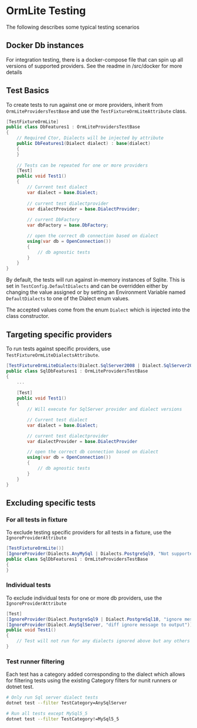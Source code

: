 # OrmLite Testing

The following describes some typical testing scenarios

## Docker Db instances

For integration testing, there is a docker-compose file that can spin up all versions of supported providers. See the readme in /src/docker for more details

## Test Basics

To create tests to run against one or more providers, inherit from `OrmLiteProvidersTestBase` 
and use the `TestFixtureOrmLiteAttribute` class.

```csharp
[TestFixtureOrmLite]
public class DbFeatures1 : OrmLiteProvidersTestBase 
{
    // Required Ctor, Dialects will be injected by attribute
    public DbFeatures1(Dialect dialect) : base(dialect)
    {
    }
    
    // Tests can be repeated for one or more providers
    [Test]
    public void Test1() 
    {
        // Current test dialect
        var dialect = base.Dialect;
    
        // current test dialectprovider
        var dialectProvider = base.DialectProvider;
        
        // current DbFactory
        var dbFactory = base.DbFactory;

        // open the correct db connection based on dialect 
        using(var db = OpenConnection())
        {
            // db agnostic tests
        }
    }
}
```

By default, the tests will run against in-memory instances of Sqlite.
This is set in `TestConfig.DefaultDialects` and can be overridden either by changing
the value assigned or by setting an Environment Variable named `DefaultDialects` to one of the Dialect enum values.

The accepted values come from the enum `Dialect` which is injected into the class constructor.

## Targeting specific providers

To run tests against specific providers, use `TestFixtureOrmLiteDialectsAttribute`.

```csharp
[TestFixtureOrmLiteDialects(Dialect.SqlServer2008 | Dialect.SqlServer2012)]
public class SqlDbFeatures1 : OrmLiteProvidersTestBase 
{
    ...
    
    [Test]
    public void Test1() 
    {
        // Will execute for SqlServer provider and dialect versions

        // Current test dialect
        var dialect = base.Dialect;

        // current test dialectprovider
        var dialectProvider = base.DialectProvider

        // open the correct db connection based on dialect 
        using(var db = OpenConnection())
        {
            // db agnostic tests
        }
    }
}
```

## Excluding specific tests 

### For all tests in fixture

To exclude testing specific providers for all tests in a fixture, use the `IgnoreProviderAttribute`

```csharp
[TestFixtureOrmLite()]
[IgnoreProvider(Dialects.AnyMySql | Dialects.PostgreSql9, "Not supported by database")]
public class SqlDbFeatures1 : OrmLiteProvidersTestBase 
{
}
```

### Individual tests 

To exclude individual tests for one or more db providers, use the `IgnoreProviderAttribute`

```csharp
[Test]
[IgnoreProvider(Dialect.PostgreSql9 | Dialect.PostgreSql10, "ignore message to output")]
[IgnoreProvider(Dialect.AnySqlServer, "diff ignore message to output")]
public void Test1()
{
    // Test will not run for any dialects ignored above but any others 
}
``` 

### Test runner filtering

Each test has a category added corresponding to the dialect which allows for filtering 
tests using the existing Category filters for nunit runners or dotnet test.

```bash
# Only run Sql server dialect tests
dotnet test --filter TestCategory=AnySqlServer

# Run all tests except MySql5_5
dotnet test --filter TestCategory!=MySql5_5 
``` 
